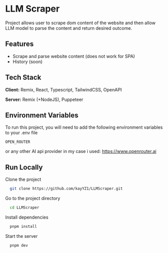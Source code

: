 
# LLM Scraper

Project allows user to scrape dom content of the website and then allow LLM model to parse the content and return desired outcome.

## Features

- Scrape and parse website content (does not work for SPA)
- History (soon)


## Tech Stack

**Client:** Remix, React, Typescript, TailwindCSS, OpenAPI

**Server:** Remix (+NodeJS), Puppeteer


## Environment Variables

To run this project, you will need to add the following environment variables to your .env file

`OPEN_ROUTER`

or any other AI api provider in my case i used: https://www.openrouter.ai


## Run Locally

Clone the project

```bash
  git clone https://github.com/kayYZ1/LLMScraper.git
```

Go to the project directory

```bash
  cd LLMScraper
```

Install dependencies

```bash
  pnpm install
```

Start the server

```bash
  pnpm dev
```


